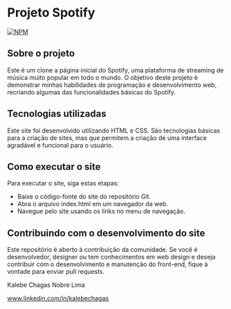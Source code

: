 #  Projeto Spotify
[![NPM](https://img.shields.io/npm/l/react)](https://github.com/kalebechagas/Projeto_Spotify/blob/main/LICENSE)

## Sobre o projeto

Este é um clone a página inicial do Spotify, uma plataforma de streaming de música muito popular em todo o mundo. O objetivo deste projeto é demonstrar minhas habilidades de programação e desenvolvimento web, recriando algumas das funcionalidades básicas do Spotify.

## Tecnologias utilizadas
Este site foi desenvolvido utilizando HTML e CSS. São tecnologias básicas para a criação de sites, mas que permitem a criação de uma interface agradável e funcional para o usuário.

## Como executar o site
Para executar o site, siga estas etapas:

- Baixe o código-fonte do site do repositório Git.
- Abra o arquivo index.html em um navegador da web.
- Navegue pelo site usando os links no menu de navegação.

## Contribuindo com o desenvolvimento do site
Este repositório é aberto à contribuição da comunidade. Se você é desenvolvedor, designer ou tem conhecimentos em web design e deseja contribuir com o desenvolvimento e manutenção do front-end, fique à vontade para enviar pull requests.

Kalebe Chagas Nobre Lima

www.linkedin.com/in/kalebechagas
